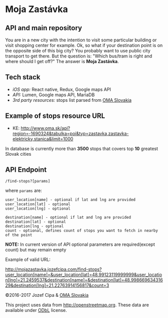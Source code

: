 # Moja Zastávka
## API and main repository
You are in a new city with the intention to visit some particular building or visit shopping center for example.
Ok, so what if your destination point is on the opposite side of this big city?
You probably want to use public city transport to get there.
But the question is: "Which bus/tram is right and where should I get off?"
The answer is **Moja Zastávka**.

## Tech stack
 - *iOS app:* React native, Redux, Google maps API
 - *API:* Lumen, Google maps API, MariaDB
 - *3rd party resources:* stops list parsed from [OMA Slovakia](http://www.oma.sk)

## Example of stops resource URL
- KE: http://www.oma.sk/api?region=-1690324&tabulka=poi&typ=zastavka,zastavka-elektricky,stanica&limit=1000

In database is currently more than **3500** stops that covers top **10** greatest Slovak cities

## API Endpoint
`
/find-stops?[params]
`

where `params` are: 
```
user_location[name] - optional if lat and lng are provided
user_location[lat] - optional
user_location[lng] - optional

destination[name] - optional if lat and lng are provided
destination[lat] - optional
destination[lng - optional
count - optional, defines count of stops you want to fetch in nearby of the point
```

**NOTE:** In current version of API optional parameters are required(except count) but may remain empty 

Example of valid URL: 

http://mojazastavka.jozefcipa.com/find-stops?user_location[name]=&user_location[lat]=48.99123119999999&user_location[lng]=21.2459537&destination[name]=&destination[lat]=48.99866963431629&destination[lng]=21.22763914156817&count=3


&copy;2016-2017 Jozef Cipa & [OMA Slovakia](http://www.oma.sk)

This project uses data from http://openstreetmap.org. These data are available under [ODbL](http://opendatacommons.org/licenses/odbl/summary) license.

